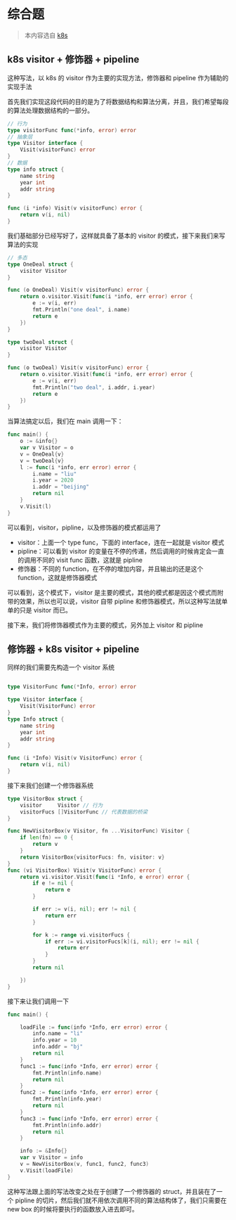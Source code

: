 # 综合题
> 本内容选自 [k8s](https://github.com/kubernetes/kubernetes/blob/cea1d4e20b4a7886d8ff65f34c6d4f95efcb4742/staging/src/k8s.io/cli-runtime/pkg/resource/visitor.go) 

## k8s visitor + 修饰器 + pipeline

这种写法，以 k8s 的 visitor 作为主要的实现方法，修饰器和 pipeline 作为辅助的实现手法

首先我们实现这段代码的目的是为了将数据结构和算法分离，并且，我们希望每段的算法处理数据结构的一部分。

```go
// 行为
type visitorFunc func(*info, error) error
// 抽象层
type Visitor interface {
	Visit(visitorFunc) error
}
// 数据
type info struct {
	name string
	year int
	addr string
}

func (i *info) Visit(v visitorFunc) error {
	return v(i, nil)
}
```
我们基础部分已经写好了，这样就具备了基本的 visitor 的模式，接下来我们来写算法的实现

```go
// 多态
type OneDeal struct {
	visitor Visitor
}

func (o OneDeal) Visit(v visitorFunc) error {
	return o.visitor.Visit(func(i *info, err error) error {
		e := v(i, err)
		fmt.Println("one deal", i.name)
		return e
	})
}

type twoDeal struct {
	visitor Visitor
}

func (o twoDeal) Visit(v visitorFunc) error {
	return o.visitor.Visit(func(i *info, err error) error {
		e := v(i, err)
		fmt.Println("two deal", i.addr, i.year)
		return e
	})
}
```
当算法搞定以后，我们在 main 调用一下：

```go
func main() {
	o := &info{}
	var v Visitor = o
	v = OneDeal{v}
	v = twoDeal{v}
	l := func(i *info, err error) error {
		i.name = "liu"
		i.year = 2020
		i.addr = "beijing"
		return nil
	}
	v.Visit(l)
}

```
可以看到，visitor，pipline，以及修饰器的模式都运用了
- visitor：上面一个 type func，下面的 interface，连在一起就是 visitor 模式
- pipline：可以看到 visitor 的变量在不停的传递，然后调用的时候肯定会一直的调用不同的 visit func 函数，这就是 pipline
- 修饰器：不同的 function，在不停的增加内容，并且输出的还是这个 function，这就是修饰器模式

可以看到，这个模式下，visitor 是主要的模式，其他的模式都是因这个模式而附带的效果，所以也可以说，visitor 自带 pipline 和修饰器模式，所以这种写法就单单的只是 visitor 而已。

接下来，我们将修饰器模式作为主要的模式，另外加上 visitor 和 pipline
## 修饰器 + k8s visitor + pipeline

同样的我们需要先构造一个 visitor 系统
```go

type VisitorFunc func(*Info, error) error

type Visitor interface {
	Visit(VisitorFunc) error
}
type Info struct {
	name string
	year int
	addr string
}

func (i *Info) Visit(v VisitorFunc) error {
	return v(i, nil)
}
```
接下来我们创建一个修饰器系统

```go
type VisitorBox struct {
	visitor     Visitor // 行为
	visitorFucs []VisitorFunc // 代表数据的桥梁
}

func NewVisitorBox(v Visitor, fn ...VisitorFunc) Visitor {
	if len(fn) == 0 {
		return v
	}
	return VisitorBox{visitorFucs: fn, visitor: v}
}
func (vi VisitorBox) Visit(v VisitorFunc) error {
	return vi.visitor.Visit(func(i *Info, e error) error {
		if e != nil {
			return e
		}

		if err := v(i, nil); err != nil {
			return err
		}

		for k := range vi.visitorFucs {
			if err := vi.visitorFucs[k](i, nil); err != nil {
				return err
			}
		}
		return nil

	})
}

```

接下来让我们调用一下

```go
func main() {

	loadFile := func(info *Info, err error) error {
		info.name = "li"
		info.year = 10
		info.addr = "bj"
		return nil
	}
	func1 := func(info *Info, err error) error {
		fmt.Println(info.name)
		return nil
	}
	func2 := func(info *Info, err error) error {
		fmt.Println(info.year)
		return nil
	}
	func3 := func(info *Info, err error) error {
		fmt.Println(info.addr)
		return nil
	}

	info := &Info{}
	var v Visitor = info
	v = NewVisitorBox(v, func1, func2, func3)
	v.Visit(loadFile)
}
```

这种写法跟上面的写法改变之处在于创建了一个修饰器的 struct，并且装在了一个 pipline 的切片，然后我们就不用依次调用不同的算法结构体了，我们只需要在 new box 的时候将要执行的函数放入进去即可。